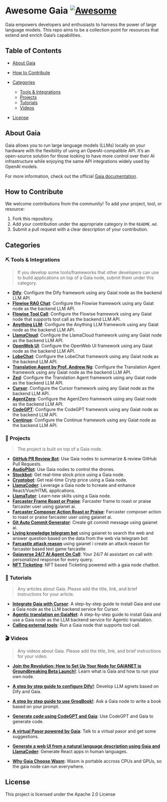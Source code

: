 # Awesome Gaia [![Awesome](https://awesome.re/badge.svg)](https://awesome.re)

Gaia empowers developers and enthusiasts to harness the power of large language models. This repo aims to be a collection point for resources that extend and enrich Gaia’s capabilities.

## Table of Contents
- [About Gaia](#about-gaia)
- [How to Contribute](#how-to-contribute)
- [Categories](#categories)
  - [Tools & Integrations](#%EF%B8%8F-tools--integrations)
  - [Projects](#-projects)
  - [Tutorials](#-tutorials)
  - [Videos](#-videos)
 
- [License](#license)

## About Gaia
Gaia allows you to run large language models (LLMs) locally on your hardware with the flexibility of using an OpenAI-compatible API. It’s an open-source solution for those looking to have more control over their AI infrastructure while enjoying the same API integrations widely used by OpenAI models.

For more information, check out the official [Gaia documentation](https://docs.gaianet.ai/).

## How to Contribute
We welcome contributions from the community! To add your project, tool, or resource:
1. Fork this repository.
2. Add your contribution under the appropriate category in the `README.md`.
3. Submit a pull request with a clear description of your contribution.

## Categories
### ⛏️ Tools & Integrations

> If you develop some tools/frameworks that other developers can use to build applications on top of a Gaia node, submit them under this category.

- **[Dify](https://docs.gaianet.ai/user-guide/apps/dify)**: Configure the Dify framework using any Gaiat node as the backend LLM API.
- **[Flowise RAG Chat](https://docs.gaianet.ai/user-guide/apps/flowiseai)**: Configure the Flowise framework using any Gaiat node as the backend LLM API.
- **[Flowise Tool Call](https://docs.gaianet.ai/user-guide/apps/flowiseai-tool-call)**: Configure the Flowise framework using any Gaiat node that supports tool call as the backend LLM API.
- **[Anything LLM](https://docs.gaianet.ai/user-guide/apps/anything_llm)**: Configure the Anything LLM framework using any Gaiat node as the backend LLM API.
- **[LlamaCloud](https://docs.gaianet.ai/user-guide/apps/llamaparse)**: Configure the LlamaCloud framework using any Gaiat node as the backend LLM API.
- **[OpenWeb UI](https://docs.gaianet.ai/user-guide/apps/openwebui)**: Configure the OpenWeb UI framework using any Gaiat node as the backend LLM API.
- **[LobeChat](https://docs.gaianet.ai/user-guide/apps/lobechat)**: Configure the LobeChat framework using any Gaiat node as the backend LLM API.
- **[Translation Agent by Prof. Andrew Ng](https://docs.gaianet.ai/user-guide/apps/translation-agent)**: Configure the Translation Agent framework using any Gaiat node as the backend LLM API.
- **[Zed](https://docs.gaianet.ai/user-guide/apps/zed)**: Configure the Translation Agent framework using any Gaiat node as the backend LLM API.
- **[Cursor](https://docs.gaianet.ai/user-guide/apps/cursor)**: Configure the Cursor framework using any Gaiat node as the backend LLM API.
- **[AgentZero](https://docs.gaianet.ai/user-guide/apps/agent-zero)**: Configure the AgentZero framework using any Gaiat node as the backend LLM API.
- **[CodeGPT](https://docs.gaianet.ai/user-guide/apps/codegpt)**: Configure the CodeGPT framework using any Gaiat node as the backend LLM API.
- **[Continue](https://docs.gaianet.ai/user-guide/apps/continue)**: Configure the Continue framework using any Gaiat node as the backend LLM API.


### 🚀 Projects

> The project is built on top of a Gaia node.

- **[GitHub PR Review Bot](https://github.com/flows-network/github-pr-summary)**: Use Gaia nodes to summarize & review GitHub Pull Requests.
- **[AudioPilot](https://github.com/EaglePilot/AudioPilot)**: Use Gaia nodes to control the drones.
- **[Stockbot](https://stockbot-on-gaia.pages.dev/)**: Get real-time stock price using a Gaia node.
- **[Cryptobot](https://cryptobot-on-gaia.pages.dev/)**: Get real-time Crytp price using a Gaia node.
- **[LlamaCoder](https://llamacoder.gaianet.ai/)**: Leverage a Gaia node to hcreate and enhance React/Vue/HTML applications.
- **[LlamaTutor](https://llamatutor.gaianet.ai/)**: Learn new skills using a Gaia node.
- **[Farcaster Frame Roast or Praise](https://github.com/koisose/ai-roast-praise)**: Farcaster frame to roast or praise farcaster user using gaianet ai.
- **[Farcaster Composer Action Roast or Praise](https://github.com/koisose/ai-gaianet-composer)**: Farcaster composer action to roast or praise farcaster user using gaianet ai.
- **[Git Auto Commit Generator](https://github.com/koisose/auto-commit-gaia)**: Create git commit message using gaianet ai.
- **[Living knowledge telegram bot](https://github.com/koisose/living-knowledge-telegram-bot)** using gaianet to search the web and answer question based on the data from the web via telegram bot
- **[Farcastle attack reason](https://github.com/koisose/farcastle-composer)** using gaianet i create an attack reason for farcaster based text game farcastle
- **[Gaiaverse 24/7 AI Agent On Call](https://github.com/DeImOs-Sj/GAIAVERSE)**: Your 24/7 AI assistant on call with personalized response for every query.
- **[NFT Ticketing](https://github.com/Ayushsingla1/Ticketing-web3)**: NFT based Ticketing powered with a gaia node chatbot.

### 📖 Tutorials
> Any articles about Gaia. Please add the title, link, and brief instructions for your article.

- **[Integrate Gaia with Cursor](https://medium.com/@zulfanbaswedan/harnessing-the-power-of-gaia-and-cursor-ai-ide-for-enhanced-development-productivity-c0e4df474568)**: A step-by-step guide to install Gaia and use a Gaia node as the LLM backend service for Cursor.
- **[Agentic translation on GaiaNet](https://docs.gaianet.ai/tutorial/translator-agent)**: A step-by-step guide to install Gaia and use a Gaia node as the LLM backend service for Agentic translation.
- **[Calling external tools](https://docs.gaianet.ai/tutorial/tool-call)**: Run a Gaia node that supports tool call.

  
### 🎬 Videos

> Any videos about Gaia. Please add the title, link, and brief instructions for your video.

- **[Join the Revolution: How to Set Up Your Node for GAIANET is Groundbreaking Beta Launch!](https://www.youtube.com/watch?v=7MtKELK5IoM)**: Learn what is Gaia and how to run your own node.

- **[A step by step guide to configure Dify!](https://twitter.com/Gaianet_AI/status/1823434426837057547)**: Develop LLM agnets based on Dify and Gaia.

- **[A step by step guide to use GroqBook!](https://twitter.com/Gaianet_AI/status/1814402294764487058)**: Ask a Gaia node to write a book based on your prompt.

- **[Generate code using CodeGPT and Gaia](https://twitter.com/Gaianet_AI/status/1829504390287311113)**: Use CodeGPT and Gaia to generate code.

- **[A virtual Pasor powered by Gaia](https://youtu.be/lQem46YSpSc)**: Talk to a virtual pasor and get some suggestions.

- **[Generate a web UI from a natural language description using Gaia and LlamaCoder](https://youtu.be/L2Rt94nCd2A)**: Generate React apps in human languages.

- **[Why Gaia Choose Wasm](https://youtu.be/Bt5i9bOeJ50)**: Wasm is portable accross CPUs and GPUs, so the gaia node can run everywhere.














## License
This project is licensed under the Apache 2.0 License
